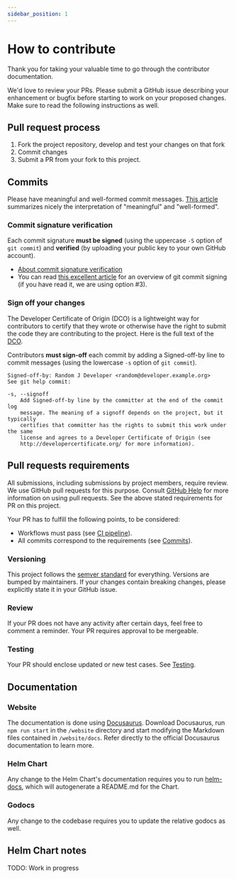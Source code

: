 ```yaml
---
sidebar_position: 1
---
```


# How to contribute

Thank you for taking your valuable time to go through the contributor documentation. 

We'd love to review your PRs. Please submit a GitHub issue describing your enhancement or bugfix before 
starting to work on your proposed changes. Make sure to read the following instructions as well.

## Pull request process

1. Fork the project repository, develop and test your changes on that fork
2. Commit changes
3. Submit a PR from your fork to this project.

## Commits

Please have meaningful and well-formed commit messages. [This article](https://chris.beams.io/posts/git-commit/) 
summarizes nicely the interpretation of "meaningful" and "well-formed".

### Commit signature verification

Each commit signature **must be signed** (using the uppercase `-S` option of `git commit`) and **verified** (by uploading your public
key to your own GitHub account). 

- [About commit signature verification](https://docs.github.com/en/free-pro-team@latest/github/authenticating-to-github/about-commit-signature-verification)
- You can read [this excellent article](https://mikegerwitz.com/2012/05/a-git-horror-story-repository-integrity-with-signed-commits)
  for an overview of git commit signing (if you have read it, we are using option #3).
### Sign off your changes

The Developer Certificate of Origin (DCO) is a lightweight way for contributors to certify that they wrote or otherwise 
have the right to submit the code they are contributing to the project. Here is the full text of the [DCO](https://github.com/bedag/kubernetes-dbaas/blob/main/DCO). 

Contributors **must sign-off** each commit by adding a Signed-off-by line to commit messages (using the lowercase `-s` option of `git commit`).

```
Signed-off-by: Random J Developer <random@developer.example.org>
See git help commit:

-s, --signoff
    Add Signed-off-by line by the committer at the end of the commit log
    message. The meaning of a signoff depends on the project, but it typically
    certifies that committer has the rights to submit this work under the same
    license and agrees to a Developer Certificate of Origin (see
    http://developercertificate.org/ for more information).
```

## Pull requests requirements

All submissions, including submissions by project members, require review. We use GitHub pull requests for this purpose. Consult [GitHub Help](https://help.github.com/articles/about-pull-requests/) for more information on using pull requests. See the above stated requirements for PR on this project.

Your PR has to fulfill the following points, to be considered:

- Workflows must pass (see [CI pipeline](/docs/contributing/ci)).
- All commits correspond to the requirements (see [Commits](/docs/contributing/how-to-contribute)).

### Versioning

This project follows the [semver standard](https://semver.org/) for everything. Versions are bumped by maintainers.
If your changes contain breaking changes, please explicitly state it in your GitHub issue.

### Review

If your PR does not have any activity after certain days, feel free to comment a reminder. Your PR requires approval 
to be mergeable.

### Testing

Your PR should enclose updated or new test cases. See [Testing](/docs/contributing/testing). 

## Documentation

### Website

The documentation is done using [Docusaurus](https://github.com/facebook/docusaurus). Download Docusaurus, 
run `npm run start` in the `/website` directory and start modifying the Markdown
files contained in `/website/docs`. Refer directly to the official Docusaurus documentation to learn more. 

### Helm Chart

Any change to the Helm Chart's documentation requires you to run [helm-docs](https://github.com/norwoodj/helm-docs),
which will autogenerate a README.md for the Chart.

### Godocs

Any change to the codebase requires you to update the relative godocs as well.

## Helm Chart notes

TODO: Work in progress
